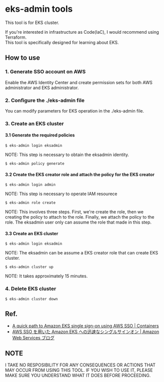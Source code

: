 eks-admin tools
==============
This tool is for EKS cluster.

If you're interested in infrastructure as Code(IaC), I would recommend using Terraform.  
This tool is specifically designed for learning about EKS.


## How to use

### 1. Generate SSO account on AWS
Enable the AWS Identity Center and create permission sets for both AWS administrator and EKS administrator.


### 2. Configure the ./eks-admin file 
You can modify parameters for EKS operation in the ./eks-admin file.


### 3. Create an EKS cluster
#### 3.1 Generate the required policies
```
$ eks-admin login eksadmin
```
NOTE: This step is necessary to obtain the eksadmin identity.

```
$ eks-admin policy generate
```

#### 3.2 Create the EKS creator role and attach the policy for the EKS creator
```
$ eks-admin login admin
```
NOTE: This step is necessary to operate IAM resourece

```
$ eks-admin role create 
```
NOTE: This involves three steps. First, we're create the role, then we creating the policy to attach to the role. Finally, we attach the policy to the role.
The eksadmin user only can assume the role that made in this step.

#### 3.3 Create an EKS cluster
```
$ eks-admin login eksadmin
```
NOTE: The eksadmin can be assume a EKS creator role that can create EKS cluster.

```
$ eks-admin cluster up
```
NOTE: It takes approximately 15 minutes.


### 4. Delete EKS cluster
```
$ eks-admin cluster down
```
 

## Ref.
- [A quick path to Amazon EKS single sign-on using AWS SSO | Containers](https://aws.amazon.com/jp/blogs/containers/a-quick-path-to-amazon-eks-single-sign-on-using-aws-sso/)
- [AWS SSO を用いた Amazon EKS への迅速なシングルサインオン | Amazon Web Services ブログ](https://aws.amazon.com/jp/blogs/news/a-quick-path-to-amazon-eks-single-sign-on-using-aws-sso/)


## NOTE
I TAKE NO RESPOSIBILITY FOR ANY CONSEQUENCES OR ACTIONS THAT MAY OCCUR FROM USING THIS TOOL. IF YOU WISH TO USE IT, PLEASE MAKE SURE YOU UNDERSTAND WHAT IT DOES BEFORE PROCEEDING.
